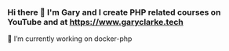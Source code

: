 ### Hi there 👋 I'm Gary and I create PHP related courses on YouTube and at https://www.garyclarke.tech


🔨 I’m currently working on docker-php
